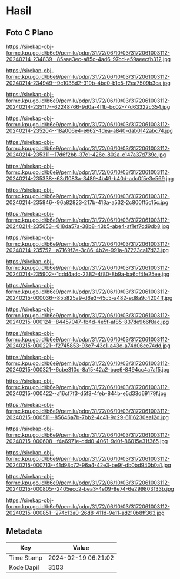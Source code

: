 # Hasil

## Foto C Plano

https://sirekap-obj-formc.kpu.go.id/b6e9/pemilu/pdpr/31/72/06/10/03/3172061003112-20240214-234839--85aae3ec-a85c-4ad6-97cd-e59aeecfb312.jpg

https://sirekap-obj-formc.kpu.go.id/b6e9/pemilu/pdpr/31/72/06/10/03/3172061003112-20240214-234949--9c1038d2-319b-4bc0-b1c5-f2ea7509b3ca.jpg

https://sirekap-obj-formc.kpu.go.id/b6e9/pemilu/pdpr/31/72/06/10/03/3172061003112-20240214-235117--62248766-9d0a-4f1b-bc02-77d63322c354.jpg

https://sirekap-obj-formc.kpu.go.id/b6e9/pemilu/pdpr/31/72/06/10/03/3172061003112-20240214-235204--18a006e4-e662-4dea-a840-dab0142abc74.jpg

https://sirekap-obj-formc.kpu.go.id/b6e9/pemilu/pdpr/31/72/06/10/03/3172061003112-20240214-235311--17d6f2bb-37c1-426e-802a-c147a37d739c.jpg

https://sirekap-obj-formc.kpu.go.id/b6e9/pemilu/pdpr/31/72/06/10/03/3172061003112-20240214-235338--63d1083a-3489-4b49-b40d-adc0f5e3e569.jpg

https://sirekap-obj-formc.kpu.go.id/b6e9/pemilu/pdpr/31/72/06/10/03/3172061003112-20240214-235846--96a82823-217b-413a-a532-2c800ff5c15c.jpg

https://sirekap-obj-formc.kpu.go.id/b6e9/pemilu/pdpr/31/72/06/10/03/3172061003112-20240214-235653--018da57a-38b8-43b5-abe4-af1ef7dd9db8.jpg

https://sirekap-obj-formc.kpu.go.id/b6e9/pemilu/pdpr/31/72/06/10/03/3172061003112-20240214-235752--a7169f2e-3c86-4b2e-991a-87223ca17d23.jpg

https://sirekap-obj-formc.kpu.go.id/b6e9/pemilu/pdpr/31/72/06/10/03/3172061003112-20240214-235902--1cdd4adc-2382-4f80-8b9a-ba6cf4fe25ee.jpg

https://sirekap-obj-formc.kpu.go.id/b6e9/pemilu/pdpr/31/72/06/10/03/3172061003112-20240215-000036--85b825a9-d6e3-45c5-a482-ed8a9c4204ff.jpg

https://sirekap-obj-formc.kpu.go.id/b6e9/pemilu/pdpr/31/72/06/10/03/3172061003112-20240215-000124--84457047-fb4d-4e5f-af85-837de966f8ac.jpg

https://sirekap-obj-formc.kpu.go.id/b6e9/pemilu/pdpr/31/72/06/10/03/3172061003112-20240215-000221--f2745853-93e7-43c1-a43c-a74d06ce74dd.jpg

https://sirekap-obj-formc.kpu.go.id/b6e9/pemilu/pdpr/31/72/06/10/03/3172061003112-20240215-000321--6cbe310d-8a15-42a2-bae6-8494cc4a7af5.jpg

https://sirekap-obj-formc.kpu.go.id/b6e9/pemilu/pdpr/31/72/06/10/03/3172061003112-20240215-000422--a16cf7f3-d5f3-4feb-844b-e5d33d69179f.jpg

https://sirekap-obj-formc.kpu.go.id/b6e9/pemilu/pdpr/31/72/06/10/03/3172061003112-20240215-000511--85646a7b-7bb2-4c41-9d29-6116230ea12d.jpg

https://sirekap-obj-formc.kpu.go.id/b6e9/pemilu/pdpr/31/72/06/10/03/3172061003112-20240215-000608--f4a6971e-ddd0-4061-9d0f-86015e31f365.jpg

https://sirekap-obj-formc.kpu.go.id/b6e9/pemilu/pdpr/31/72/06/10/03/3172061003112-20240215-000713--41d98c72-96a4-42e3-be9f-db0bd940b0a1.jpg

https://sirekap-obj-formc.kpu.go.id/b6e9/pemilu/pdpr/31/72/06/10/03/3172061003112-20240215-000805--2405ecc2-bea3-4e09-8e74-6e299803133b.jpg

https://sirekap-obj-formc.kpu.go.id/b6e9/pemilu/pdpr/31/72/06/10/03/3172061003112-20240215-000851--274c13a0-26d8-411d-9e11-ad210b8ff363.jpg


## Metadata

| Key        | Value               |
| ---------- | ------------------- |
| Time Stamp | 2024-02-19 06:21:02 |
| Kode Dapil | 3103                |



